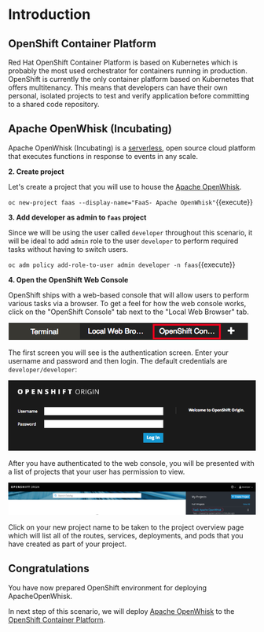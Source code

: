 # Introduction

## OpenShift Container Platform

Red Hat OpenShift Container Platform is based on Kubernetes which is probably the most used orchestrator for containers running in production. OpenShift is currently the only container platform based on Kubernetes that offers multitenancy. This means that developers can have their own personal, isolated projects to test and verify application before committing to a shared code repository.

## Apache OpenWhisk (Incubating) 
Apache OpenWhisk (Incubating) is a [serverless](https://openwhisk.apache.org/serverless), open source cloud platform
that executes functions in response to events in any scale.

**2. Create project**

Let's create a project that you will use to house the [Apache OpenWhisk](https://openwhisk.apache.org/). 

``oc new-project faas --display-name="FaaS- Apache OpenWhisk"``{{execute}}

**3. Add developer as admin to `faas` project**

Since we will be using the user called `developer` throughout this scenario, it will be ideal to add `admin` role to the user `developer` to perform required tasks without having to switch users.

``oc adm policy add-role-to-user admin developer -n faas``{{execute}}

**4. Open the OpenShift Web Console**

OpenShift ships with a web-based console that will allow users to perform various tasks via a browser. To get a feel for how the web console works, click on the "OpenShift Console" tab next to the "Local Web Browser" tab.

![OpenShift Console Tab](../assets/openshift-console-tab.png)

The first screen you will see is the authentication screen. Enter your username and password and then login.  The default credentials are `developer/developer`:

![Web Console Login](../assets/login.png)

After you have authenticated to the web console, you will be presented with a list of projects that your user has permission to view.

![Web Console Projects](../assets/projects.png)

Click on your new project name to be taken to the project overview page which will list all of the routes, services, deployments, and pods that you have created as part of your project.


## Congratulations

You have now prepared OpenShift environment for deploying ApacheOpenWhisk. 

In next step of this scenario, we will deploy [Apache OpenWhisk](https://openwhisk.apache.org/) to the [OpenShift Container Platform](https://openshift.com]).
